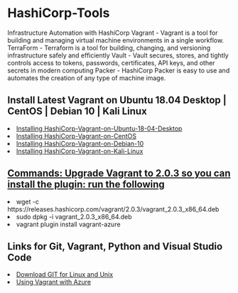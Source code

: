 # HashiCorp-Tools
Infrastructure Automation with HashiCorp
Vagrant - Vagrant is a tool for building and managing virtual machine environments in a single workflow.<br>
TerraForm - Terraform is a tool for building, changing, and versioning infrastructure safely and efficiently
Vault - Vault secures, stores, and tightly controls access to tokens, passwords, certificates, API keys, and other secrets in modern computing
Packer - HashiCorp Packer is easy to use and automates the creation of any type of machine image.

## Install Latest Vagrant on Ubuntu 18.04 Desktop | CentOS | Debian 10 | Kali Linux
<li><a href="http://doug-macgregor.webflow.io/"</a>Installing HashiCorp-Vagrant-on-Ubuntu-18-04-Desktop</li>
<li><a href="http://doug-macgregor.webflow.io/"</a>Installing HashiCorp-Vagrant-on-CentOS</li>
<li><a href="http://doug-macgregor.webflow.io/"</a>Installing HashiCorp-Vagrant-on-Debian-10</li>
<li><a href="http://doug-macgregor.webflow.io/"</a>Installing HashiCorp-Vagrant-on-Kali-Linux</li>

<!---
https://computingforgeeks.com/install-latest-vagrant-on-ubuntu-18-04-debian-9-kali-linux/
--->

## Commands: Upgrade Vagrant to 2.0.3 so you can install the plugin: run the following
<li><a>wget -c https://releases.hashicorp.com/vagrant/2.0.3/vagrant_2.0.3_x86_64.deb</a></li>
<li>sudo dpkg -i vagrant_2.0.3_x86_64.deb</li>
<li>vagrant plugin install vagrant-azure</li>

<!---Install Vagrant Azure Plugin & --->

## Links for Git, Vagrant, Python and Visual Studio Code
<li><a href="https://git-scm.com/download/linux"</a>Download GIT for Linux and Unix</li>
<li><a href="https://blog.scottlowe.org/2017/12/11/using-vagrant-with-azure/"</a>Using Vagrant with Azure</li>
